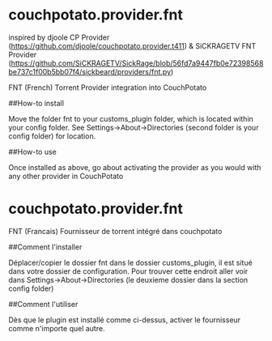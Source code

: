 # couchpotato.provider.fnt

inspired by djoole CP Provider (https://github.com/djoole/couchpotato.provider.t411) & SiCKRAGETV FNT Provider (https://github.com/SiCKRAGETV/SickRage/blob/56fd7a9447fb0e72398568be737c1f00b5bb07f4/sickbeard/providers/fnt.py)

FNT (French) Torrent Provider integration into CouchPotato

##How-to install

Move the folder fnt to your customs_plugin folder, which is located within your config folder. See Settings->About->Directories (second folder is your config folder) for location. 

##How-to use

Once installed as above, go about activating the provider as you would with any other provider in CouchPotato

# couchpotato.provider.fnt

FNT (Francais) Fournisseur de torrent intégré dans couchpotato

##Comment l'installer

Déplacer/copier le dossier fnt dans le dossier customs_plugin, il est situé dans votre dossier de configuration. Pour trouver cette endroit aller voir dans Settings->About->Directories (le deuxieme dossier dans la section config folder)

##Comment l'utiliser

Dès que le plugin est installé comme ci-dessus, activer le fournisseur comme n'importe quel autre.